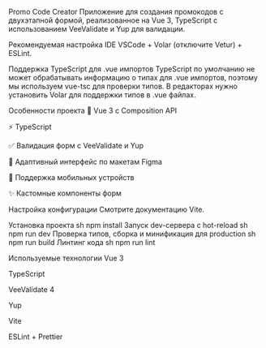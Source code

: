 Promo Code Creator
Приложение для создания промокодов с двухэтапной формой, реализованное на Vue 3, TypeScript с использованием VeeValidate и Yup для валидации.

Рекомендуемая настройка IDE
VSCode + Volar (отключите Vetur) + ESLint.

Поддержка TypeScript для .vue импортов
TypeScript по умолчанию не может обрабатывать информацию о типах для .vue импортов, поэтому мы используем vue-tsc для проверки типов. В редакторах нужно установить Volar для поддержки типов в .vue файлах.

Особенности проекта
🚀 Vue 3 с Composition API

⚡ TypeScript

✅ Валидация форм с VeeValidate и Yup

🎨 Адаптивный интерфейс по макетам Figma

📱 Поддержка мобильных устройств

✨ Кастомные компоненты форм

Настройка конфигурации
Смотрите документацию Vite.

Установка проекта
sh
npm install
Запуск dev-сервера с hot-reload
sh
npm run dev
Проверка типов, сборка и минификация для production
sh
npm run build
Линтинг кода
sh
npm run lint

Используемые технологии
Vue 3

TypeScript

VeeValidate 4

Yup

Vite

ESLint + Prettier
